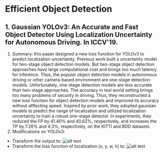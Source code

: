 # Efficient Object Detection
## 1. Gaussian YOLOv3: An Accurate and Fast Object Detector Using Localization Uncertainty for Autonomous Driving. In ICCV'19.
1. Summary: this paper designed a new loss function for YOLOv3 to predict localization uncertainty. Previous work built a uncertainty model for two-stage object detection models. But two-stage object detection approaches have large computational cost and brings too much latency for inference. Thus, the popular object detection models in autonomous driving or other camera-based environment are one-stage detection models. Unfortunately, one-stage detection models are less accurate than two-stage approaches. The accuracy in real world setting brings too many problems of security in driving. Thus, they reconstructed a new loss function for object detection models and improved its accuracy without afftecting speed. Inspired by prior work, they adopted gaussian models to predict the range of localization and utilized localization uncertainty to train a robust one-stage detector. In experiments, they reduced the FP by 41.40% and 40.62%, respectively, and increases the TP by 7.26% and 4.3%, respectively, on the KITTI and BDD datasets.
2. Modifications on YOLOv3: 
  * Transform the output to:
  ![alt text](https://github.com/YanLu-nyu/Awesome-Multi-Camera-Network/blob/master/Images/gaussian_yolo1.png) 
  * Transform the loss function of localization (x, y, w, h) to:
  ![alt text](https://github.com/YanLu-nyu/Awesome-Multi-Camera-Network/blob/master/Images/gaussian_yolo2.png) 


